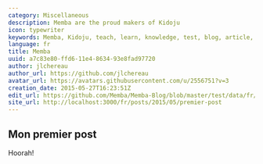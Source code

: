 ```yaml
---
category: Miscellaneous
description: Memba are the proud makers of Kidoju
icon: typewriter
keywords: Memba, Kidoju, teach, learn, knowledge, test, blog, article, documentation, ebook, video, webinar, slide
language: fr
title: Memba
uuid: a7c83e80-ffd6-11e4-8634-93e8fad97720
author: jlchereau
author_url: https://github.com/jlchereau
avatar_url: https://avatars.githubusercontent.com/u/2556751?v=3
creation_date: 2015-05-27T16:23:51Z
edit_url: https://github.com/Memba/Memba-Blog/blob/master/test/data/fr/posts/2015/premier-post.md
site_url: http://localhost:3000/fr/posts/2015/05/premier-post
---
```

## Mon premier post

Hoorah!